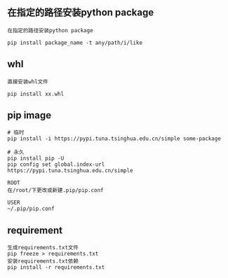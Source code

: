 ## 在指定的路径安装python package 

```
在指定的路径安装python package 

pip install package_name -t any/path/i/like

``` 

## whl 
```
直接安装whl文件 

pip install xx.whl
```

## pip image 
```
# 临时
pip install -i https://pypi.tuna.tsinghua.edu.cn/simple some-package 

# 永久
pip install pip -U
pip config set global.index-url https://pypi.tuna.tsinghua.edu.cn/simple

ROOT 
在/root/下更改或新建.pip/pip.conf

USER 
~/.pip/pip.conf

```  



## requirement 
```
生成requirements.txt文件
pip freeze > requirements.txt
安装requirements.txt依赖
pip install -r requirements.txt
```